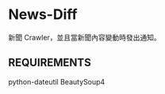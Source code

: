 News-Diff
==================
新聞 Crawler，並且當新聞內容變動時發出通知。

REQUIREMENTS
------------------
python-dateutil
BeautySoup4
